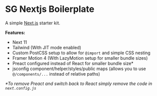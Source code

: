 # SG Nextjs Boilerplate
A simple [Next.js](https://nextjs.org/) starter kit.

**Features:**
- Next 11
- Tailwind (With JIT mode enabled)
- Custom PostCSS setup to allow for `@import` and simple CSS nesting
- Framer Motion 4 (With LazyMotion setup for smaller bundle sizes)
- Preact configured instead of React for smaller bundle size*
- jsconfig component/helper/styles/public maps (allows you to use `@/components/...` instead of relative paths)

_*To remove Preact and switch back to React simply remove the code in `next.config.js`_
